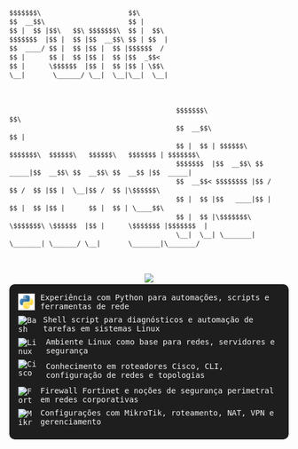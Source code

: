 
```
$$$$$$$\                      $$\                                                                               
$$  __$$\                     $$ |                                                                              
$$ |  $$ |$$\   $$\ $$$$$$$\  $$ |  $$\                                                                         
$$$$$$$  |$$ |  $$ |$$  __$$\ $$ | $$  |                                                                        
$$  ____/ $$ |  $$ |$$ |  $$ |$$$$$$  /                                                                         
$$ |      $$ |  $$ |$$ |  $$ |$$  _$$<                                                                          
$$ |      \$$$$$$  |$$ |  $$ |$$ | \$$\                                                                         
\__|       \______/ \__|  \__|\__|  \__|                                                                        
                                                                                                                
                                                                                                                
                                                                                                                
                                          $$$$$$$\                                                $$\           
                                          $$  __$$\                                               $$ |          
                                          $$ |  $$ | $$$$$$\   $$$$$$$\  $$$$$$\   $$$$$$\   $$$$$$$ | $$$$$$$\ 
                                          $$$$$$$  |$$  __$$\ $$  _____|$$  __$$\ $$  __$$\ $$  __$$ |$$  _____|
                                          $$  __$$< $$$$$$$$ |$$ /      $$ /  $$ |$$ |  \__|$$ /  $$ |\$$$$$$\  
                                          $$ |  $$ |$$   ____|$$ |      $$ |  $$ |$$ |      $$ |  $$ | \____$$\ 
                                          $$ |  $$ |\$$$$$$$\ \$$$$$$$\ \$$$$$$  |$$ |      \$$$$$$$ |$$$$$$$  |
                                          \__|  \__| \_______| \_______| \______/ \__|       \_______|\_______/
                                                                                
```
<div style="display: inline_block"><br>

 <div align="center">
  <img src="https://github-readme-stats.vercel.app/api?username=00111000&show_icons=true&theme=dark" width="600">
</div>


 </div>

<div style="background-color: #1e1e1e; color: #f1f1f1; padding: 16px; border-radius: 10px; font-family: monospace; font-size: 14px;">

  <div style="display: flex; align-items: center; margin-bottom: 8px;">
    <img alt="Python" height="30" width="40" src="https://raw.githubusercontent.com/devicons/devicon/master/icons/python/python-original.svg">
    <span style="margin-left: 10px;">Experiência com Python para automações, scripts e ferramentas de rede</span>
  </div>

  <div style="display: flex; align-items: center; margin-bottom: 8px;">
    <img alt="Bash" height="30" width="35" src="https://cdn.discordapp.com/attachments/1196691063021244516/1387648193436844093/proxy-image-removebg-preview.png?ex=685e1b96&is=685cca16&hm=d9770e3d7f1c006b2622be917ddf0a9ff6de5025584b76467a0ee6767c573b3e&">
    <span style="margin-left: 10px;">Shell script para diagnósticos e automação de tarefas em sistemas Linux</span>
  </div>

  <div style="display: flex; align-items: center; margin-bottom: 8px;">
    <img alt="Linux" height="30" width="40" src="https://cdn.discordapp.com/attachments/1196691063021244516/1387652988511850660/icons8-linux-96.png?ex=685e200d&is=685cce8d&hm=ce12bd0fc3f2c7da81dd29520ad4da62fe5a8150ce2417359781226b1fb17e5a&">
    <span style="margin-left: 10px;">Ambiente Linux como base para redes, servidores e segurança</span>
  </div>

  <div style="display: flex; align-items: center; margin-bottom: 8px;">
    <img alt="Cisco" height="40" width="40" src="https://cdn.discordapp.com/attachments/1196691063021244516/1388345182230937640/cisco-square-black-amp-white-logo-icon-png-735811696612212czjua5wrqt-removebg-preview.png?ex=6860a4b5&is=685f5335&hm=615420a244c8764b16ec02bfff9c57c27f1275816fa57ee8aa88cf85459765aa&">
    <span style="margin-left: 10px;">Conhecimento em roteadores Cisco, CLI, configuração de redes e topologias</span>
  </div>

  <div style="display: flex; align-items: center; margin-bottom: 8px;">
    <img alt="Fortinet" height="30" width="30" src="https://cdn.discordapp.com/attachments/1196691063021244516/1388345523819253782/fortinet-features.png?ex=6860a507&is=685f5387&hm=434ff4f9e2a0357a026242f1c9deb57908365a4dabc56b626826fa84f64d4fa0&">
    <span style="margin-left: 10px;">Firewall Fortinet e noções de segurança perimetral em redes corporativas</span>
  </div>

  <div style="display: flex; align-items: center; margin-bottom: 8px;">
    <img alt="Mikrotik" height="30" width="30" src="https://cdn.discordapp.com/attachments/1196691063021244516/1387649451274932257/png-clipart-round-white-and-blue-logo-illustration-mikrotik-routeros-computer-icons-computer-network-others-miscellaneous-blue-thumbnail-removebg-preview.png?ex=685e1cc2&is=685ccb42&hm=9f5716ab81c223afc6da4cbd37bcdf91585dab5d29b8dbc3168680a081458ea8&">
    <span style="margin-left: 10px;">Configurações com MikroTik, roteamento, NAT, VPN e gerenciamento</span>
  </div>

</div>


 
        
  




